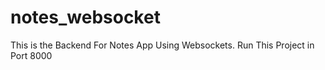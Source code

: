 # notes_websocket
This is the Backend For Notes App Using Websockets.
Run This Project in Port 8000
